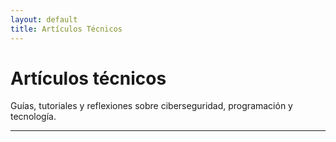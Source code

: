 ```yaml
---
layout: default
title: Artículos Técnicos
---
```


# Artículos técnicos

Guías, tutoriales y reflexiones sobre ciberseguridad, programación y tecnología.

---
